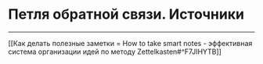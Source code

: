 # Петля обратной связи. Источники

---

[[Как делать полезные заметки = How to take smart notes - эффективная система организации идей по методу Zettelkasten#^F7JIHYTB]]